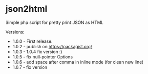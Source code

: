 # json2html
Simple php script for pretty print JSON as HTML

Versions: 

* 1.0.0 - First release.
* 1.0.2 - publish on https://packagist.org/
* 1.0.3 - 1.0.4 fix version :)
* 1.0.5 - fix null-pointer Options
* 1.0.6 - add space after comma in inline mode (for clean new line)
* 1.0.7 - fix version 